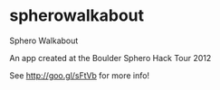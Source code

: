 spherowalkabout
===============

Sphero Walkabout

An app created at the Boulder Sphero Hack Tour 2012

See http://goo.gl/sFtVb  for more info!